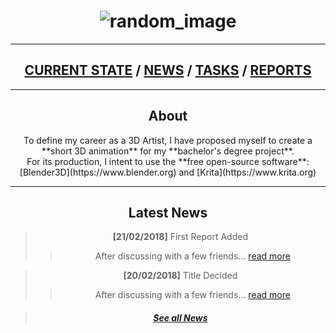 # <center> ![random_image](https://www.newton.ac.uk/files/covers/968361.jpg)</center>

---

## <center> [CURRENT STATE](current.html) / [NEWS](news.html) / [TASKS](tasks.html) / [REPORTS](reports.html) </center>

---
## <center> About </center>

<center>To define my career as a 3D Artist, I have proposed myself to create a **short 3D animation** for my **bachelor's degree project**.
<center>For its production, I intent to use the **free open-source software**:
<center>  [Blender3D](https://www.blender.org) and [Krita](https://www.krita.org)

---
## <center> Latest News

> **[21/02/2018]** First Report Added
>>After discussing with a few friends... [read more](news/first_report_added.html)


> **[20/02/2018]** Title Decided
>>After discussing with a few friends... [read more](news/title_decided.html)

> ##### [See all News](news.html)
